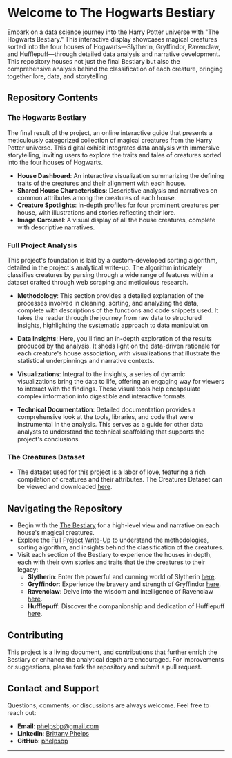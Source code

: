 # Welcome to The Hogwarts Bestiary
Embark on a data science journey into the Harry Potter universe with "The Hogwarts Bestiary." This interactive display showcases magical creatures sorted into the four houses of Hogwarts—Slytherin, Gryffindor, Ravenclaw, and Hufflepuff—through detailed data analysis and narrative development. This repository houses not just the final Bestiary but also the comprehensive analysis behind the classification of each creature, bringing together lore, data, and storytelling.

## Repository Contents

### The Hogwarts Bestiary
The final result of the project, an online interactive guide that presents a meticulously categorized collection of magical creatures from the Harry Potter universe. This digital exhibit integrates data analysis with immersive storytelling, inviting users to explore the traits and tales of creatures sorted into the four houses of Hogwarts.

- **House Dashboard**: An interactive visualization summarizing the defining traits of the creatures and their alignment with each house.
- **Shared House Characteristics**: Descriptive analysis and narratives on common attributes among the creatures of each house.
- **Creature Spotlights**: In-depth profiles for four prominent creatures per house, with illustrations and stories reflecting their lore.
- **Image Carousel**: A visual display of all the house creatures, complete with descriptive narratives.

### Full Project Analysis
This project's foundation is laid by a custom-developed sorting algorithm, detailed in the project's analytical write-up. The algorithm intricately classifies creatures by parsing through a wide range of features within a dataset crafted through web scraping and meticulous research.

- **Methodology**: This section provides a detailed explanation of the processes involved in cleaning, sorting, and analyzing the data, complete with descriptions of the functions and code snippets used. It takes the reader through the journey from raw data to structured insights, highlighting the systematic approach to data manipulation.

- **Data Insights**: Here, you'll find an in-depth exploration of the results produced by the analysis. It sheds light on the data-driven rationale for each creature's house association, with visualizations that illustrate the statistical underpinnings and narrative contexts.

- **Visualizations**: Integral to the insights, a series of dynamic visualizations bring the data to life, offering an engaging way for viewers to interact with the findings. These visual tools help encapsulate complex information into digestible and interactive formats.

- **Technical Documentation**: Detailed documentation provides a comprehensive look at the tools, libraries, and code that were instrumental in the analysis. This serves as a guide for other data analysts to understand the technical scaffolding that supports the project's conclusions.

### The Creatures Dataset
- The dataset used for this project is a labor of love, featuring a rich compilation of creatures and their attributes. The Creatures Dataset can be viewed and downloaded [here](https://github.com/phelpsbp/The-Hogwarts-Bestiary/blob/main/updated_new_creatures_dataset.xlsx).

## Navigating the Repository

- Begin with the [The Bestiary](https://phelpsbp.github.io/The-Hogwarts-Bestiary/) for a high-level view and narrative on each house's magical creatures.
- Explore the [Full Project Write-Up](https://phelpsbp.github.io/The-Hogwarts-Bestiary/full_project_analysis.html) to understand the methodologies, sorting algorithm, and insights behind the classification of the creatures.
- Visit each section of the Bestiary to experience the houses in depth, each with their own stories and traits that tie the creatures to their legacy:
    - **Slytherin**: Enter the powerful and cunning world of Slytherin [here](https://phelpsbp.github.io/The-Hogwarts-Bestiary/#1).
    - **Gryffindor**: Experience the bravery and strength of Gryffindor [here](https://phelpsbp.github.io/The-Hogwarts-Bestiary/#2).
    - **Ravenclaw**: Delve into the wisdom and intelligence of Ravenclaw [here](https://phelpsbp.github.io/The-Hogwarts-Bestiary/#3).
    - **Hufflepuff**: Discover the companionship and dedication of Hufflepuff [here](https://phelpsbp.github.io/The-Hogwarts-Bestiary/#4).

## Contributing

This project is a living document, and contributions that further enrich the Bestiary or enhance the analytical depth are encouraged. For improvements or suggestions, please fork the repository and submit a pull request.

## Contact and Support

Questions, comments, or discussions are always welcome. Feel free to reach out:

- **Email**: [phelpsbp@gmail.com](mailto:phelpsbp@gmail.com)
- **LinkedIn**: [Brittany Phelps](https://www.linkedin.com/in/brittany-everette/)
- **GitHub**: [phelpsbp](https://github.com/phelpsbp)

---
